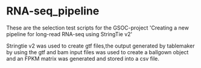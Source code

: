 # RNA-seq_pipeline

These are the selection test scripts for the GSOC-project 'Creating a new pipeline for long-read RNA-seq using StringTie v2'

Stringtie v2 was used to create gtf files,the output generated by tablemaker by using the gtf and bam input files  was used to
create a ballgown object and an FPKM matrix was generated and stored into a csv file.

